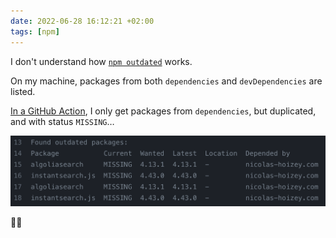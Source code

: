```yaml
---
date: 2022-06-28 16:12:21 +02:00
tags: [npm]
---
```


I don't understand how [`npm outdated`](https://docs.npmjs.com/cli/v8/commands/npm-outdated) works.

On my machine, packages from both `dependencies` and `devDependencies` are listed.

[In a GitHub Action](https://github.com/nhoizey/nicolas-hoizey.com/runs/7093410894), I only get packages from `dependencies`, but duplicated, and with status `MISSING`…

![Screenshot of the `npm outdated` command](github-action-npm-outdated.png)

🤷‍♂️
